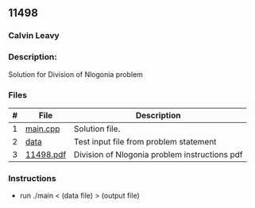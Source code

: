 ## 11498
### Calvin Leavy
### Description:

Solution for Division of Nlogonia problem

### Files

|   #   | File                       | Description                                                |
| :---: | -------------------------- | ---------------------------------------------------------- |
|   1   | [main.cpp](./main.cpp)     | Solution file.                                             |
|   2   | [data](./data)             | Test input file from problem statement                     |
|   3   | [11498.pdf](./11498.pdf)     | Division of Nlogonia problem instructions pdf                     |

### Instructions

- run ./main < (data file) > (output file)

